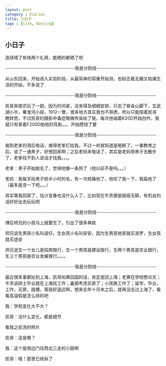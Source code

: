 ```yaml
---
layout: post
category : Diaries
title: 小日子
tags : [life, Nanjing]
---
```

## 小日子 ##

连续晴了有快两个礼拜，能晒的都晒了吧

-----------------------------------我是分割线------------------------------

从山东回来，开始进入实验阶段，从最简单的容重开始测，也标志着无趣又枯燥生活的开始，不多说了

-----------------------------------我是分割线------------------------------

凯哥来南京玩了一趟，因为时间紧，没来得及细细安排，只去了紫金山脚下，玄武湖小半，秦淮河小段，1912一瞥，很多地方其实我也不熟悉，所以只能陪着凯哥瞎转悠，不过凯哥的摄影中毒症略微传染给了我，每次他端着K20D开始创作，我就只有拿着F200D拍他的背影。。。开始攒钱了要

-----------------------------------我是分割线------------------------------

接到老爹的酒后电话，难得老爹打给我，不过一听就知道是喝醉了，一番教育之后，说了一通黑子，好想回家啊；之后老妈来电话了，其实是老妈带黑子去散步了，老爹找不到人说话才找我。。。。

老爹：黑子开始脱毛了，觉得他像一条狗了（他以前不是吗。。。）

老妈：我每天给黑子梳半小时的毛，有一次梳痛他了，他咬了我一下，我扁他了（最多是含一下吧。。。）

其实等我回家了，估计宜春也没什么人了，比如现在牛羔便是超级无聊，有机会的话好好出去玩玩吧

-----------------------------------我是分割线------------------------------

博后师兄的小孩马上就要生了，引出了很多典故

师兄说生男孩小名叫波仔，生女孩小名叫安安，因为生男孩他家就买波罗，生女孩就买途安

师兄说生一个女儿是招商银行，生一个男孩是建设银行，生两个男孩是农业银行，生三个男孩是农业发展银行。。。。

-----------------------------------我是分割线------------------------------

最近很多事都扯到上海，凯哥如果回国的话，肯定是回上海；老黄在学校憋论文；牛羔说硕士毕业就在上海找工作；鑫钢考虑买房了；小孩换工作了；留学，毕业，工作，买房，跳槽，离我好遥远啊，想来去年十月末之后，就再没去过上海了，看看高温假是怎么排的吧

 

我：学校变化大不大？

凯哥：没什么变化，都是细节

看我之前洗的照片

凯哥：这是哪？

我：这个是南边门往西北三走的小路啊

凯哥：哦！那里已经拆了
